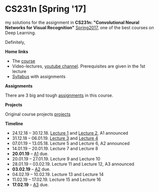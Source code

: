 # CS231n [Spring '17]
my solutions for the assignment in **CS231n:  "Convolutional Neural Networks for Visual Recognition"** [Spring2017](http://cs231n.stanford.edu/2017/), one of the best courses on Deep Learning.

Definitely, 

**Home links**
- The [course](http://cs231n.stanford.edu/)  
- Video-lectures, [youtube channel](https://goo.gl/pcj7c8). Prerequisites are given in the 1st lecture  
- [Syllabus](http://cs231n.stanford.edu/syllabus.html) with assignments

**Assignments**

There are 3 big and tough [assignments](http://cs231n.stanford.edu/2017/syllabus) in this course.

**Projects**

Original course projects [projects](http://cs231n.stanford.edu/project.html)

**Timeline**

- 24.12.18 – 30.12.18. [Lecture 1](https://www.youtube.com/watch?v=vT1JzLTH4G4&list=PL3FW7Lu3i5JvHM8ljYj-zLfQRF3EO8sYv) and [Lecture 2](https://www.youtube.com/watch?v=OoUX-nOEjG0&list=PL3FW7Lu3i5JvHM8ljYj-zLfQRF3EO8sYv&index=2), A1 announced
- 31.12.18 – 06.01.19. [Lecture 3](https://www.youtube.com/watch?v=h7iBpEHGVNc&list=PL3FW7Lu3i5JvHM8ljYj-zLfQRF3EO8sYv&index=3) and [Lecture 4](https://www.youtube.com/watch?v=h7iBpEHGVNc&list=PL3FW7Lu3i5JvHM8ljYj-zLfQRF3EO8sYv&index=3)
- 07.01.19 – 13.05.18. Lecture 5 and Lecture 6, A2 announced
- 14.01.19 – 20.01.19. Lecture 7 and Lecture 8
- **20.01.19** – [A1](https://www.dropbox.com/request/t7BEfsBO6FsVrVgs7dGf) due.
- 20.01.19 – 27.01.19. Lecture 9 and Lecture 10
- 28.01.19 – 03.02.19. Lecture 11 and Lecture 12, A3 announced
- **03.02.19** – [A2](https://www.dropbox.com/request/SYokh4VUuIpZRFe1bPHM) due.
- 04.02.19 – 10.02.19. Lecture 13 and Lecture 14
- 11.02.19 – 17.02.19. Lecture 15 and Lecture 16
- **17.02.19** – [A3](https://www.dropbox.com/request/omK1M8XNUH7KvGps3siF) due.